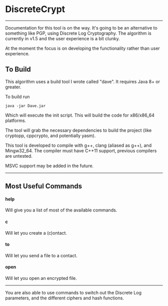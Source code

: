 # DiscreteCrypt
---

Documentation for this tool is on the way. It's going to be an alternative to something like PGP, using Discrete Log Cryptography. The algorithm is currently in v1.5 and the user experience is a bit clunky.

At the moment the focus is on developing the functionality rather than user experience. 

## To Build

This algorithm uses a build tool I wrote called "dave". It requires Java 8+ or greater. 

To build run 
``` 
java -jar Dave.jar
```

Which will execute the init script. This will build the code for x86/x86_64 platforms.

The tool will grab the necessary dependencies to build the project (like cryptopp, cppcrypto, and potentially yasm).

This tool is developed to compile with g++, clang (aliased as g++), and Mingw32_64. The compiler must have C++11 support, previous compilers are untested.

MSVC support may be added in the future.

--- 

## Most Useful Commands

#### help

Will give you a list of most of the available commands.

#### c 

Will let you create a (c)ontact.

#### to 

Will let you send a file to a contact.

#### open

Will let you open an encrypted file.

---

You are also able to use commands to switch out the Discrete Log parameters, and the different ciphers and hash functions.
